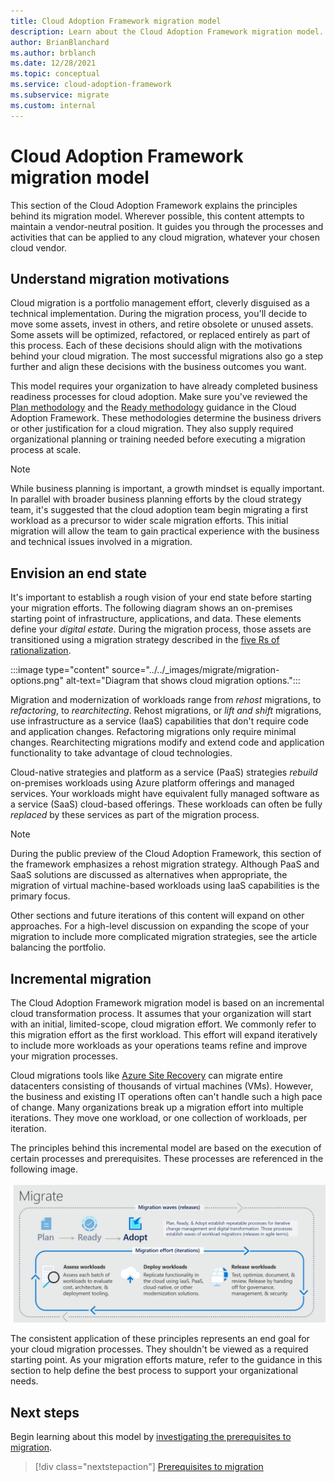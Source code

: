 ```yaml
---
title: Cloud Adoption Framework migration model
description: Learn about the Cloud Adoption Framework migration model. Understand the motivations behind migrations and learn why the process is incremental.
author: BrianBlanchard
ms.author: brblanch
ms.date: 12/28/2021
ms.topic: conceptual
ms.service: cloud-adoption-framework
ms.subservice: migrate
ms.custom: internal
---
```


# Cloud Adoption Framework migration model

This section of the Cloud Adoption Framework explains the principles behind its migration model. Wherever possible, this content attempts to maintain a vendor-neutral position. It guides you through the processes and activities that can be applied to any cloud migration, whatever your chosen cloud vendor.

## Understand migration motivations

Cloud migration is a portfolio management effort, cleverly disguised as a technical implementation. During the migration process, you'll decide to move some assets, invest in others, and retire obsolete or unused assets. Some assets will be optimized, refactored, or replaced entirely as part of this process. Each of these decisions should align with the motivations behind your cloud migration. The most successful migrations also go a step further and align these decisions with the business outcomes you want.

This model requires your organization to have already completed business readiness processes for cloud adoption. Make sure you've reviewed the [Plan methodology](../../plan/index.md) and the [Ready methodology](../../ready/index.md) guidance in the Cloud Adoption Framework. These methodologies determine the business drivers or other justification for a cloud migration. They also supply required organizational planning or training needed before executing a migration process at scale.

> [!NOTE]
> While business planning is important, a growth mindset is equally important. In parallel with broader business planning efforts by the cloud strategy team, it's suggested that the cloud adoption team begin migrating a first workload as a precursor to wider scale migration efforts. This initial migration will allow the team to gain practical experience with the business and technical issues involved in a migration.

## Envision an end state

It's important to establish a rough vision of your end state before starting your migration efforts. The following diagram shows an on-premises starting point of infrastructure, applications, and data. These elements define your *digital estate*. During the migration process, those assets are transitioned using a migration strategy described in the [five Rs of rationalization](../../digital-estate/5-rs-of-rationalization.md).

:::image type="content" source="../../_images/migrate/migration-options.png" alt-text="Diagram that shows cloud migration options.":::

Migration and modernization of workloads range from *rehost* migrations, to *refactoring*, to *rearchitecting*. Rehost migrations, or *lift and shift* migrations, use infrastructure as a service (IaaS) capabilities that don't require code and application changes. Refactoring migrations only require minimal changes. Rearchitecting migrations modify and extend code and application functionality to take advantage of cloud technologies.

Cloud-native strategies and platform as a service (PaaS) strategies *rebuild* on-premises workloads using Azure platform offerings and managed services. Your workloads might have equivalent fully managed software as a service (SaaS) cloud-based offerings. These workloads can often be fully *replaced* by these services as part of the migration process.

> [!NOTE]
> During the public preview of the Cloud Adoption Framework, this section of the framework emphasizes a rehost migration strategy. Although PaaS and SaaS solutions are discussed as alternatives when appropriate, the migration of virtual machine-based workloads using IaaS capabilities is the primary focus.
>
> Other sections and future iterations of this content will expand on other approaches. For a high-level discussion on expanding the scope of your migration to include more complicated migration strategies, see the article balancing the portfolio.

## Incremental migration

The Cloud Adoption Framework migration model is based on an incremental cloud transformation process. It assumes that your organization will start with an initial, limited-scope, cloud migration effort. We commonly refer to this migration effort as the first workload. This effort will expand iteratively to include more workloads as your operations teams refine and improve your migration processes.

Cloud migrations tools like [Azure Site Recovery](/azure/site-recovery/site-recovery-overview) can migrate entire datacenters consisting of thousands of virtual machines (VMs). However, the business and existing IT operations often can't handle such a high pace of change. Many organizations break up a migration effort into multiple iterations. They move one workload, or one collection of workloads, per iteration.

The principles behind this incremental model are based on the execution of certain processes and prerequisites. These processes are referenced in the following image.

![An image that shows the Cloud Adoption Framework migration model.](../../_images/migrate/methodology.png)

The consistent application of these principles represents an end goal for your cloud migration processes. They shouldn't be viewed as a required starting point. As your migration efforts mature, refer to the guidance in this section to help define the best process to support your organizational needs.

## Next steps

Begin learning about this model by [investigating the prerequisites to migration](./prerequisites/index.md).

> [!div class="nextstepaction"]
> [Prerequisites to migration](./prerequisites/index.md)
